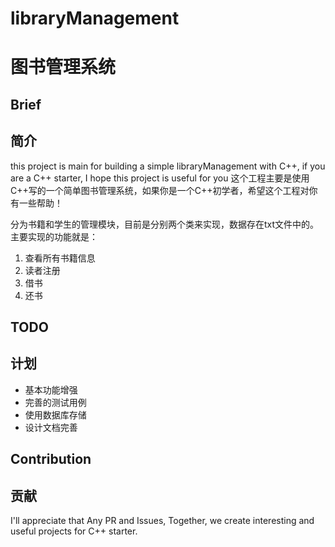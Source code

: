 # libraryManagement
# 图书管理系统

## Brief
## 简介
this project is main for building a simple libraryManagement with C++, if you are a C++ starter, I hope this project is useful for you
这个工程主要是使用C++写的一个简单图书管理系统，如果你是一个C++初学者，希望这个工程对你有一些帮助！

分为书籍和学生的管理模块，目前是分别两个类来实现，数据存在txt文件中的。主要实现的功能就是：
1. 查看所有书籍信息
2. 读者注册
3. 借书
4. 还书

## TODO
## 计划
* 基本功能增强
* 完善的测试用例
* 使用数据库存储
* 设计文档完善

## Contribution
## 贡献
I'll appreciate that Any PR and Issues, Together, we create interesting and useful projects for C++ starter.
